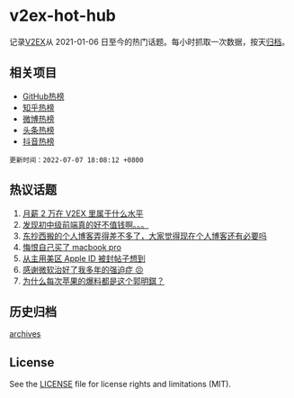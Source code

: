 # v2ex-hot-hub

 记录[V2EX](https://www.v2ex.com/)从 2021-01-06 日至今的热门话题。每小时抓取一次数据，按天[归档](archives)。
 
 ## 相关项目

- [GitHub热榜](https://github.com/lonnyzhang423/github-hot-hub)
- [知乎热榜](https://github.com/lonnyzhang423/zhihu-hot-hub)
- [微博热榜](https://github.com/lonnyzhang423/weibo-hot-hub)
- [头条热榜](https://github.com/lonnyzhang423/toutiao-hot-hub)
- [抖音热榜](https://github.com/lonnyzhang423/douyin-hot-hub)


 `更新时间：2022-07-07 18:08:12 +0800`

## 热议话题

1. [月薪 2 万在 V2EX 里属于什么水平](https://www.v2ex.com/t/864598)
1. [发现初中级前端真的好不值钱啊。。。](https://www.v2ex.com/t/864552)
1. [东抄西搬的个人博客弄得差不多了，大家觉得现在个人博客还有必要吗](https://www.v2ex.com/t/864513)
1. [悔恨自己买了 macbook pro](https://www.v2ex.com/t/864548)
1. [从主用美区 Apple ID 被封帖子想到](https://www.v2ex.com/t/864512)
1. [感谢微软治好了我多年的强迫症 😣](https://www.v2ex.com/t/864576)
1. [为什么每次苹果的爆料都是这个郭明錤？](https://www.v2ex.com/t/864604)

## 历史归档

[archives](archives)

## License

See the [LICENSE](LICENSE) file for license rights and limitations (MIT).
